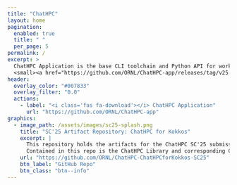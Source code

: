 ```yaml
---
title: "ChatHPC"
layout: home
pagination:
  enabled: true
  title: " "
  per_page: 5
permalink: /
excerpt: >
  ChatHPC Application is the base CLI toolchain and Python API for working with and training models for ChatHPC.<br/>
  <small><a href="https://github.com/ORNL/ChatHPC-app/releases/tag/v25.7.1">Latest release v25.7.1</a></small>
header:
  overlay_color: "#007833"
  overlay_filter: "0.0"
  actions:
    - label: "<i class='fas fa-download'></i> ChatHPC Application"
      url: "https://github.com/ORNL/ChatHPC-app"
graphics:
  - image_path: /assets/images/sc25-splash.png
    title: "SC'25 Artifact Repository: ChatHPC for Kokkos"
    excerpt: |
      This repository holds the artifacts for the ChatHPC SC'25 submission.  
      Contained in this repo is the ChatHPC Library and corresponding CLI application and the Kokkos training and verification datasets used to train and validate ChatHPC for Kokkos.
    url: "https://github.com/ORNL/ChatHPC-ChatHPCforKokkos-SC25"
    btn_label: "GitHub Repo"
    btn_class: "btn--info"
---
```

